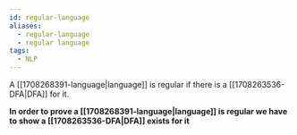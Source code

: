 ```yaml
---
id: regular-language
aliases:
  - regular-language
  - regular language
tags:
  - NLP
---
```

A [[1708268391-language|language]] is regular if there is a [[1708263536-DFA|DFA]] for it.

**In order to prove a [[1708268391-language|language]] is regular we have to show a [[1708263536-DFA|DFA]] exists for it**